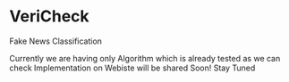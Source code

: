 # VeriCheck
Fake News Classification

Currently we are having only Algorithm
which is already tested as we  can check
Implementation on Webiste will be shared Soon!
Stay Tuned
